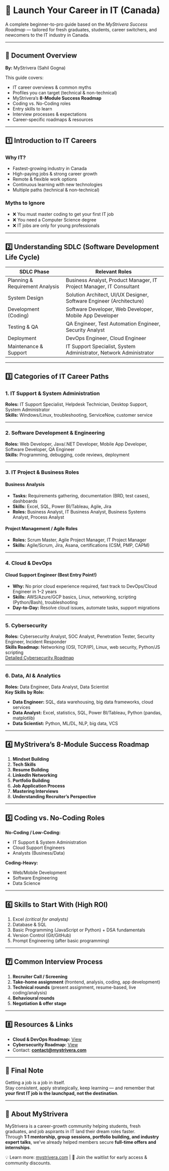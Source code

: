 # 🚀 Launch Your Career in IT (Canada)

A complete beginner-to-pro guide based on the *MyStrivera Success Roadmap* — tailored for fresh graduates, students, career switchers, and newcomers to the IT industry in Canada.

---

## 📅 Document Overview
**By:** MyStrivera (Sahil Gogna)  

This guide covers:
- IT career overviews & common myths
- Profiles you can target (technical & non-technical)
- MyStrivera’s **8-Module Success Roadmap**
- Coding vs. No-Coding roles
- Entry skills to learn
- Interview processes & expectations
- Career-specific roadmaps & resources

---

## 1️⃣ Introduction to IT Careers

### Why IT?
- Fastest-growing industry in Canada
- High-paying jobs & strong career growth
- Remote & flexible work options
- Continuous learning with new technologies
- Multiple paths (technical & non-technical)

### Myths to Ignore
- ❌ You must master coding to get your first IT job
- ❌ You need a Computer Science degree
- ❌ IT jobs are only for young professionals

---

## 2️⃣ Understanding SDLC (Software Development Life Cycle)

| **SDLC Phase**               | **Relevant Roles** |
|------------------------------|--------------------|
| Planning & Requirement Analysis | Business Analyst, Product Manager, IT Project Manager, IT Consultant |
| System Design                 | Solution Architect, UI/UX Designer, Software Engineer (Architecture) |
| Development (Coding)          | Software Developer, Web Developer, Mobile App Developer |
| Testing & QA                  | QA Engineer, Test Automation Engineer, Security Analyst |
| Deployment                    | DevOps Engineer, Cloud Engineer |
| Maintenance & Support         | IT Support Specialist, System Administrator, Network Administrator |

---

## 3️⃣ Categories of IT Career Paths

### 1. IT Support & System Administration
**Roles:** IT Support Specialist, Helpdesk Technician, Desktop Support, System Administrator  
**Skills:** Windows/Linux, troubleshooting, ServiceNow, customer service

---

### 2. Software Development & Engineering
**Roles:** Web Developer, Java/.NET Developer, Mobile App Developer, Software Developer, QA Engineer  
**Skills:** Programming, debugging, code reviews, deployment

---

### 3. IT Project & Business Roles

#### **Business Analysis**
- **Tasks:** Requirements gathering, documentation (BRD, test cases), dashboards  
- **Skills:** Excel, SQL, Power BI/Tableau, Agile, Jira  
- **Roles:** Business Analyst, IT Business Analyst, Business Systems Analyst, Process Analyst

#### **Project Management / Agile Roles**
- **Roles:** Scrum Master, Agile Project Manager, IT Project Manager  
- **Skills:** Agile/Scrum, Jira, Asana, certifications (CSM, PMP, CAPM)

---

### 4. Cloud & DevOps

#### **Cloud Support Engineer (Best Entry Point!)**
- **Why:** No prior cloud experience required, fast track to DevOps/Cloud Engineer in 1–2 years  
- **Skills:** AWS/Azure/GCP basics, Linux, networking, scripting (Python/Bash), troubleshooting  
- **Day-to-Day:** Resolve cloud issues, automate tasks, support migrations

---

### 5. Cybersecurity
**Roles:** Cybersecurity Analyst, SOC Analyst, Penetration Tester, Security Engineer, Incident Responder  
**Skills Roadmap:** Networking (OSI, TCP/IP), Linux, web security, Python/JS scripting  
[Detailed Cybersecurity Roadmap](https://docs.google.com/document/d/1e-GkTI36I1Cx4Lrw2A_2i2-iEu65R2Tei0amKnJ9zb8/edit)

---

### 6. Data, AI & Analytics
**Roles:** Data Engineer, Data Analyst, Data Scientist  
**Key Skills by Role:**
- **Data Engineer:** SQL, data warehousing, big data frameworks, cloud services  
- **Data Analyst:** Excel, statistics, SQL, Power BI/Tableau, Python (pandas, matplotlib)  
- **Data Scientist:** Python, ML/DL, NLP, big data, VCS

---

## 4️⃣ MyStrivera’s 8-Module Success Roadmap

1. **Mindset Building**  
2. **Tech Skills**  
3. **Resume Building**  
4. **LinkedIn Networking**  
5. **Portfolio Building**  
6. **Job Application Process**  
7. **Mastering Interviews**  
8. **Understanding Recruiter’s Perspective**

---

## 5️⃣ Coding vs. No-Coding Roles

**No-Coding / Low-Coding:**  
- IT Support & System Administration  
- Cloud Support Engineers  
- Analysts (Business/Data)  

**Coding-Heavy:**  
- Web/Mobile Development  
- Software Engineering  
- Data Science  

---

## 6️⃣ Skills to Start With (High ROI)

1. Excel *(critical for analysts)*  
2. Database & SQL  
3. Basic Programming (JavaScript or Python) + DSA fundamentals  
4. Version Control (Git/GitHub)  
5. Prompt Engineering (after basic programming)

---

## 7️⃣ Common Interview Process

1. **Recruiter Call / Screening**  
2. **Take-home assignment** (frontend, analysis, coding, app development)  
3. **Technical rounds** (present assignment, resume-based, live coding/analysis)  
4. **Behavioural rounds**  
5. **Negotiation & offer stage**

---

## 8️⃣ Resources & Links

- **Cloud & DevOps Roadmap:** [View](https://docs.google.com/document/d/1e-GkTI36I1Cx4Lrw2A_2i2-iEu65R2Tei0amKnJ9zb8/edit)  
- **Cybersecurity Roadmap:** [View](https://docs.google.com/document/d/1e-GkTI36I1Cx4Lrw2A_2i2-iEu65R2Tei0amKnJ9zb8/edit)  
- Contact: **contact@mystrivera.com**

---

## 🏁 Final Note
Getting a job is a job in itself.  
Stay consistent, apply strategically, keep learning — and remember that **your first IT job is the launchpad, not the destination**.

---

## 🌟 About MyStrivera
MyStrivera is a career-growth community helping students, fresh graduates, and job aspirants in IT land their dream roles faster.  
Through **1:1 mentorship, group sessions, portfolio building, and industry expert talks**, we’ve already helped members secure **full-time offers and internships**.  

💡 Learn more: [mystrivera.com](https://mystrivera.com) | 📲 Join the waitlist for early access & community discounts.
